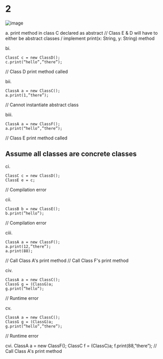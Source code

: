 # 2

![image](assets/1.png)

a. print method in class C declared as abstract // Class E & D will have to either be abstract classes / implement print(x: String, y: String) method

bi. 

```
ClassC c = new ClassD();
c.print(“hello”,”there”);
```

// Class D print method called

bii. 
```
ClassA a = new ClassC();
a.print(1,”there”);
```
// Cannot instantiate abstract class

biii. 
```
ClassA a = new ClassF();
a.print(“hello”,”there”);
```
// Class E print method called


## Assume all classes are concrete classes
ci. 
```
ClassC c = new ClassD();
ClassE e = c;
```
// Compilation error

cii.
```
ClassB b = new ClassE();
b.print(”hello”);
```
// Compilation error

ciii.
```
ClassA a = new ClassF();
a.print(12,”there”);
a.print(88);
```
// Call Class A's print method
// Call Class F's print method

civ.
```
ClassA a = new ClassC();
ClassG g = (ClassG)a;
g.print(“hello”);
```
// Runtime error

cv.
```
ClassA a = new ClassC();
ClassG g = (ClassG)a;
g.print(“hello”,”there”);
```
// Runtime error

cvi.
ClassA a = new ClassF();
ClassC f = (ClassC)a;
f.print(88,”there”);
// Call Class A's print method
